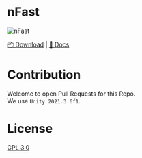# nFast
![nFast](https://socialify.git.ci/Klrohias/nFast/image?font=Source%20Code%20Pro&forks=1&issues=1&language=1&name=1&owner=1&pulls=1&stargazers=1&theme=Light)

[📦 Download](https://github.com/Klrohias/nFast/releases) | [📃 Docs](README.md)

# Contribution
Welcome to open Pull Requests for this Repo.  
We use `Unity 2021.3.6f1`.

# License
[GPL 3.0](LICENSE)